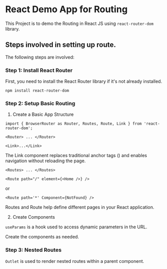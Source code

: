 # React Demo App for Routing

This Project is to demo the Routing in React JS using `react-router-dom` library.

## Steps involved in setting up route.

The following steps are involved:

### Step 1: Install React Router

First, you need to install the React Router library if it's not already installed.

`npm install react-router-dom`

### Step 2: Setup Basic Routing

1. Create a Basic App Structure

`import { BrowserRouter as Router, Routes, Route, Link } from 'react-router-dom';` 

`<Router> ... </Router>`

`<Link>...</Link>`

The Link component replaces traditional anchor tags (<a>) and enables navigation without reloading the page.

`<Routes> ... </Routes>`

`<Route path="/" element={<Home />} />`

or

`<Route path='*' Component={NotFound} />`

Routes and Route help define different pages in your React application.

2. Create Components

`useParams` is a hook used to access dynamic parameters in the URL.

Create the components as needed.


### Step 3: Nested Routes

`Outlet` is used to render nested routes within a parent component.
